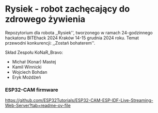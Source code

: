 # Rysiek - robot zachęcający do zdrowego żywienia
Repozytorium dla robota ,,Rysiek'', tworzonego w ramach 24-godzinnego hackatonu BITEhack 2024 Kraków 14-15 grudnia 2024 roku. Temat przewodni konkurencji: ,,Zostań bohaterem''.

Skład Zespołu KoNaR_Bravo:

- Michał (Konar) Mastej
- Kamil Winnicki
- Wojciech Bohdan
- Eryk Możdżeń

### ESP32-CAM firmware
https://github.com/ESP32Tutorials/ESP32-CAM-ESP-IDF-Live-Streaming-Web-Server?tab=readme-ov-file

